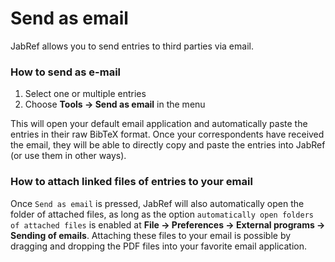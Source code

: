 # Send as email

JabRef allows you to send entries to third parties via email.

### How to send as e-mail

1. Select one or multiple entries
2. Choose **Tools → Send as email** in the menu

This will open your default email application and automatically paste the entries in their raw BibTeX format. Once your correspondents have received the email, they will be able to directly copy and paste the entries into JabRef (or use them in other ways).

### How to attach linked files of entries to your email

Once `Send as email` is pressed, JabRef will also automatically open the folder of attached files, as long as the option `automatically open folders of attached files` is enabled at **File → Preferences → External programs → Sending of emails**. Attaching these files to your email is possible by dragging and dropping the PDF files into your favorite email application.
